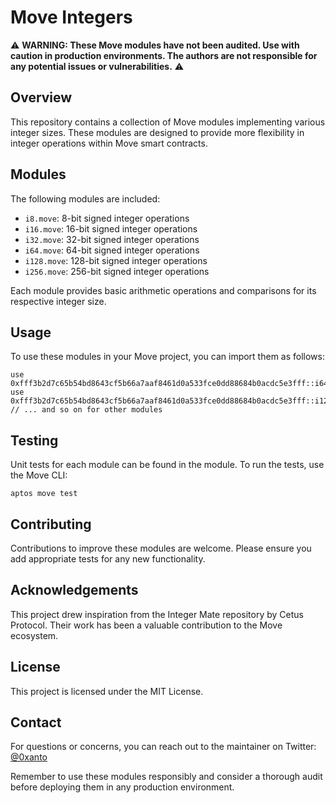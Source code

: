 # Move Integers

⚠️ **WARNING: These Move modules have not been audited. Use with caution in production environments. The authors are not responsible for any potential issues or vulnerabilities.** ⚠️

## Overview

This repository contains a collection of Move modules implementing various integer sizes. These modules are designed to provide more flexibility in integer operations within Move smart contracts.

## Modules

The following modules are included:

- `i8.move`: 8-bit signed integer operations
- `i16.move`: 16-bit signed integer operations
- `i32.move`: 32-bit signed integer operations
- `i64.move`: 64-bit signed integer operations
- `i128.move`: 128-bit signed integer operations
- `i256.move`: 256-bit signed integer operations

Each module provides basic arithmetic operations and comparisons for its respective integer size.

## Usage

To use these modules in your Move project, you can import them as follows:

```move
use 0xfff3b2d7c65b54bd8643cf5b66a7aaf8461d0a533fce0dd88684b0acdc5e3fff::i64;
use 0xfff3b2d7c65b54bd8643cf5b66a7aaf8461d0a533fce0dd88684b0acdc5e3fff::i128;
// ... and so on for other modules
```

## Testing

Unit tests for each module can be found in the module. To run the tests, use the Move CLI:

```
aptos move test
```

## Contributing

Contributions to improve these modules are welcome. Please ensure you add appropriate tests for any new functionality.

## Acknowledgements

This project drew inspiration from the Integer Mate repository by Cetus Protocol. Their work has been a valuable contribution to the Move ecosystem.

## License

This project is licensed under the MIT License.

## Contact

For questions or concerns, you can reach out to the maintainer on Twitter: [@0xanto](https://twitter.com/0xanto)

Remember to use these modules responsibly and consider a thorough audit before deploying them in any production environment.
